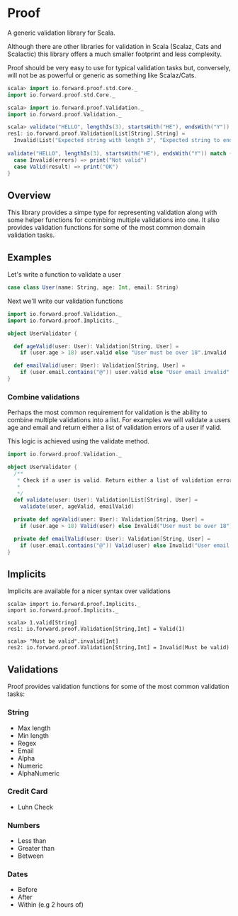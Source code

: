 # Proof

A generic validation library for Scala.

Although there are other libraries for validation in Scala (Scalaz, Cats and Scalactic) this library offers a much smaller footprint and less complexity. 

Proof should be very easy to use for typical validation tasks but, conversely, will not be as powerful or generic as something like Scalaz/Cats.

```scala
scala> import io.forward.proof.std.Core._
import io.forward.proof.std.Core._

scala> import io.forward.proof.Validation._
import io.forward.proof.Validation._

scala> validate("HELLO", lengthIs(3), startsWith("HE"), endsWith("Y"))
res1: io.forward.proof.Validation[List[String],String] = 
  Invalid(List("Expected string with length 3", "Expected string to end with Y"))
  
validate("HELLO", lengthIs(3), startsWith("HE"), endsWith("Y")) match {
  case Invalid(errors) => print("Not valid")
  case Valid(result) => print("OK")
}
```

## Overview

This library provides a simpe type for representing validation along with some helper functions for cominbing multiple validations into one. It also provides validation functions for some of the most common domain validation tasks.

## Examples

Let's write a function to validate a user

```scala
case class User(name: String, age: Int, email: String)
```

Next we'll write our validation functions

```scala
import io.forward.proof.Validation._
import io.forward.proof.Implicits._

object UserValidator {

  def ageValid(user: User): Validation[String, User] = 
    if (user.age > 18) user.valid else "User must be over 18".invalid

  def emailValid(user: User): Validation[String, User] = 
    if (user.email.contains("@")) user.valid else "User email invalid".invalid
}
```

### Combine validations

Perhaps the most common requirement for validation is the ability to combine multiple validations into a list. For examples we will
validate a users age and email and return either a list of validation errors of a user if valid.

This logic is achieved using the validate method.


```scala
import io.forward.proof.Validation._

object UserValidator {
  /**
   * Check if a user is valid. Return either a list of validation errors or a user
   *
   */
  def validate(user: User): Validation[List[String], User] = 
    validate(user, ageValid, emailValid)

  private def ageValid(user: User): Validation[String, User] = 
    if (user.age > 18) Valid(user) else Invalid("User must be over 18")

  private def emailValid(user: User): Validation[String, User] = 
    if (user.email.contains("@")) Valid(user) else Invalid("User email invalid")
}

```

## Implicits

Implicits are available for a nicer syntax over validations

```
scala> import io.forward.proof.Implicits._
import io.forward.proof.Implicits._

scala> 1.valid[String]
res1: io.forward.proof.Validation[String,Int] = Valid(1)

scala> "Must be valid".invalid[Int]
res2: io.forward.proof.Validation[String,Int] = Invalid(Must be valid)

```

## Validations

Proof provides validation functions for some of the most common validation tasks:

### String

+ Max length
+ Min length
+ Regex
+ Email
+ Alpha
+ Numeric
+ AlphaNumeric

### Credit Card

+ Luhn Check

### Numbers

+ Less than
+ Greater than
+ Between

### Dates

+ Before
+ After
+ Within (e.g 2 hours of)

